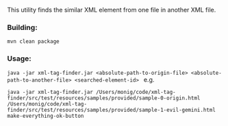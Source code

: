 This utility finds the similar XML element from one file in another XML file.

### Building:

`mvn clean package`

### Usage:

`java -jar xml-tag-finder.jar <absolute-path-to-origin-file> <absolute-path-to-another-file> <searched-element-id>
`
e.g.

`java -jar xml-tag-finder.jar /Users/monig/code/xml-tag-finder/src/test/resources/samples/provided/sample-0-origin.html /Users/monig/code/xml-tag-finder/src/test/resources/samples/provided/sample-1-evil-gemini.html make-everything-ok-button
`